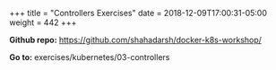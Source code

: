 +++
title = "Controllers Exercises"
date = 2018-12-09T17:00:31-05:00
weight = 442
+++

**Github repo:** https://github.com/shahadarsh/docker-k8s-workshop/

**Go to:** exercises/kubernetes/03-controllers
